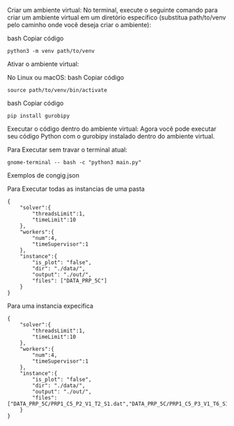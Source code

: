 Criar um ambiente virtual: No terminal, execute o seguinte comando para criar um ambiente virtual em um diretório específico (substitua path/to/venv pelo caminho onde você deseja criar o ambiente):

bash
Copiar código

    python3 -m venv path/to/venv

Ativar o ambiente virtual:

No Linux ou macOS:
bash
Copiar código

    source path/to/venv/bin/activate


bash
Copiar código

    pip install gurobipy
    
Executar o código dentro do ambiente virtual: Agora você pode executar seu código Python com o gurobipy instalado dentro do ambiente virtual.


Para Executar sem travar o terminal atual:
	
	gnome-terminal -- bash -c "python3 main.py"




Exemplos de congig.json

Para Executar todas as instancias de uma pasta

    {
        "solver":{
            "threadsLimit":1,
            "timeLimit":10
        },
        "workers":{
            "num":4,
            "timeSupervisor":1
        },
        "instance":{
            "is_plot": "false",
            "dir": "./data/",
            "output": "./out/",
            "files": ["DATA_PRP_5C"]
        }
    }

Para uma instancia expecifica 

    {
        "solver":{
            "threadsLimit":1,
            "timeLimit":10
        },
        "workers":{
            "num":4,
            "timeSupervisor":1
        },
        "instance":{
            "is_plot": "false",
            "dir": "./data/",
            "output": "./out/",
            "files": ["DATA_PRP_5C/PRP1_C5_P2_V1_T2_S1.dat","DATA_PRP_5C/PRP1_C5_P3_V1_T6_S1.dat"]
        }
    }
